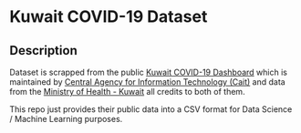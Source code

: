 # Kuwait COVID-19 Dataset

## Description

Dataset is scrapped from the public [Kuwait COVID-19 Dashboard](https://corona.e.gov.kw/En/) which is maintained by [Central Agency for Information Technology (Cait)](https://www.cait.gov.kw/?lang=en-US) and data from the [Ministry of Health - Kuwait](https://www.moh.gov.kw/en/Pages/default.aspx) all credits to both of them.

This repo just provides their public data into a CSV format for Data Science / Machine Learning purposes.
